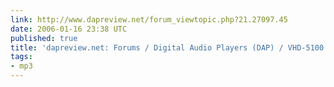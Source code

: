 ```yaml
---
link: http://www.dapreview.net/forum_viewtopic.php?21.27097.45
date: 2006-01-16 23:38 UTC
published: true
title: 'dapreview.net: Forums / Digital Audio Players (DAP) / VHD-5100 Initial Reactions'
tags:
- mp3
---
```



